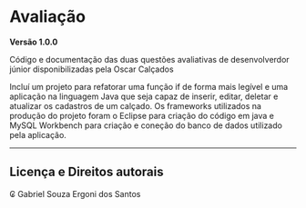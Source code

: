 # Avaliação

**Versão 1.0.0**

Código e documentação das duas questões avaliativas de desenvolverdor júnior disponibilizadas pela Oscar Calçados

Incluí um projeto para refatorar uma função if de forma mais legível e uma aplicação na linguagem Java que seja capaz de inserir, editar, deletar e
atualizar os cadastros de um calçado. Os frameworks utilizados na produção do projeto foram o Eclipse para criação do código em java e MySQL Workbench para criação e coneção do banco de dados utilizado pela aplicação.

---
## Licença e Direitos autorais

₢ Gabriel Souza Ergoni dos Santos
